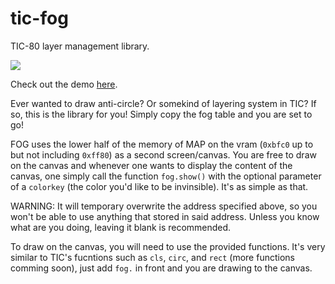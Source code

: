 # tic-fog
TIC-80 layer management library.

![](demo.gif)

Check out the demo [here](https://tic.computer/play?cart=913).

Ever wanted to draw anti-circle? Or somekind of layering system in TIC? If so, this is the library for you! Simply copy the fog table and you are set to go!

FOG uses the lower half of the memory of MAP on the vram (`0xbfc0` up to but not including `0xff80`) as a second screen/canvas. You are free to draw on the canvas and whenever one wants to display the content of the canvas, one simply call the function `fog.show()` with the optional parameter of a `colorkey` (the color you'd like to be invinsible). It's as simple as that.


WARNING: It will temporary overwrite the address specified above, so you won't be able to use anything that stored in said address. Unless you know what are you doing, leaving it blank is recommended.


To draw on the canvas, you will need to use the provided functions. It's very similar to TIC's fucntions such as `cls`, `circ`, and `rect` (more functions comming soon), just add `fog.` in front and you are drawing to the canvas.
